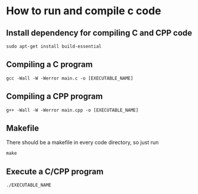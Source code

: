 # How to run and compile c code

## Install dependency for compiling C and CPP code

    sudo apt-get install build-essential

## Compiling a C program

    gcc -Wall -W -Werror main.c -o [EXECUTABLE_NAME]

## Compiling a CPP program
    
    g++ -Wall -W -Werror main.cpp -o [EXECUTABLE_NAME]

## Makefile
There should be a makefile in every code directory, so just run
    
    make


## Execute a C/CPP program

    ./EXECUTABLE_NAME
